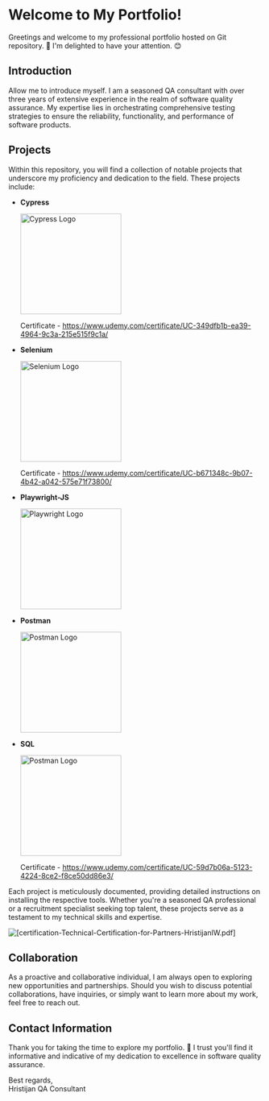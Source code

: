 # Welcome to My Portfolio!

Greetings and welcome to my professional portfolio hosted on Git repository. 🎉 I'm delighted to have your attention. 😊

## Introduction

Allow me to introduce myself. I am a seasoned QA consultant with over three years of extensive experience in the realm of software quality assurance. My expertise lies in orchestrating comprehensive testing strategies to ensure the reliability, functionality, and performance of software products.

## Projects

Within this repository, you will find a collection of notable projects that underscore my proficiency and dedication to the field. These projects include:

- **Cypress**
  
  <img src="https://www.cypress.io/images/layouts/cypress-logo.svg" alt="Cypress Logo" width="200"/>
  
  Certificate - https://www.udemy.com/certificate/UC-349dfb1b-ea39-4964-9c3a-215e515f9c1a/

- **Selenium**
  
  <img src="https://upload.wikimedia.org/wikipedia/commons/thumb/9/9f/Selenium_logo.svg/2560px-Selenium_logo.svg.png" alt="Selenium Logo" width="200"/>

  Certificate - https://www.udemy.com/certificate/UC-b671348c-9b07-4b42-a042-575e71f73800/

- **Playwright-JS**
  
  <img src="https://upload.wikimedia.org/wikipedia/commons/7/75/Playwright_Logo.svg" alt="Playwright Logo" width="200"/>

- **Postman**
  
  <img src="https://upload.wikimedia.org/wikipedia/commons/c/c2/Postman_%28software%29.png" alt="Postman Logo" width="200"/>

- **SQL**

  <img src="https://miro.medium.com/v2/resize:fit:787/1*IYEvbY1IRNoXRTuAIWpERQ.png" alt="Postman Logo" width="200"/>
  
  Certificate - https://www.udemy.com/certificate/UC-59d7b06a-5123-4224-8ce2-f8ce50dd86e3/

  
Each project is meticulously documented, providing detailed instructions on installing the respective tools. Whether you're a seasoned QA professional or a recruitment specialist seeking top talent, these projects serve as a testament to my technical skills and expertise.

<img src = "https://github.com/user-attachments/files/16959975/certification-Technical-Certification-for-Partners-HristijanIW.png" alt = "[certification-Technical-Certification-for-Partners-HristijanIW.pdf]" />

## Collaboration

As a proactive and collaborative individual, I am always open to exploring new opportunities and partnerships. Should you wish to discuss potential collaborations, have inquiries, or simply want to learn more about my work, feel free to reach out.

## Contact Information

Thank you for taking the time to explore my portfolio. 🚀 I trust you'll find it informative and indicative of my dedication to excellence in software quality assurance.

Best regards,  
Hristijan
QA Consultant
